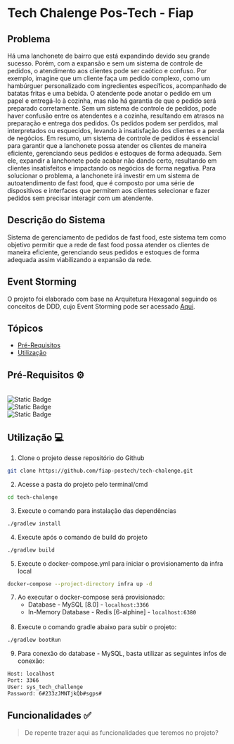 # Tech Chalenge Pos-Tech - Fiap

## Problema
Há uma lanchonete de bairro que está expandindo devido seu grande sucesso. Porém, com a expansão e sem um sistema de controle de pedidos, o atendimento aos clientes pode ser caótico e confuso. Por exemplo, imagine que um cliente faça um pedido complexo, como um hambúrguer personalizado com ingredientes específicos, acompanhado de batatas fritas e uma bebida. O atendente pode anotar o pedido em um papel e entregá-lo à cozinha, mas não há garantia de que o pedido será preparado corretamente. Sem um sistema de controle de pedidos, pode haver confusão entre os atendentes e a cozinha, resultando em atrasos na preparação e entrega dos pedidos. Os pedidos podem ser perdidos, mal interpretados ou esquecidos, levando à insatisfação dos clientes e a perda de negócios. Em resumo, um sistema de controle de pedidos é essencial para garantir que a lanchonete possa atender os clientes de maneira eficiente, gerenciando seus pedidos e estoques de forma adequada. Sem ele, expandir a lanchonete pode acabar não dando certo, resultando em clientes insatisfeitos e impactando os negócios de forma negativa. Para solucionar o problema, a lanchonete irá investir em um sistema de autoatendimento de fast food, que é composto por uma série de dispositivos e interfaces que permitem aos clientes selecionar e fazer pedidos sem precisar interagir com um atendente.

## Descrição do Sistema
Sistema de gerenciamento de pedidos de fast food, este sistema tem como objetivo permitir que a rede de fast food possa atender os clientes de maneira eficiente, gerenciando seus pedidos e estoques de forma adequada assim viabilizando a expansão da rede. 

## Event Storming

O projeto foi elaborado com base na Arquitetura Hexagonal seguindo os conceitos de DDD, cujo Event Storming pode ser acessado [Aqui](https://miro.com/app/board/uXjVM5IDnUo=/?share_link_id=798761038531).


## Tópicos

- [Pré-Requisitos](#pre-requisitos)
- [Utilização](#utilização)

## Pré-Requisitos ⚙️

<br>![Static Badge](https://img.shields.io/badge/java-v17.0.0-blue)
<br>![Static Badge](https://img.shields.io/badge/docker-latest-blue)
<br>![Static Badge](https://img.shields.io/badge/gradle-v8.1.1-blue)

## Utilização 💻

1) Clone o projeto desse repositório do Github
```sh
git clone https://github.com/fiap-postech/tech-chalenge.git
```
2) Acesse a pasta do projeto pelo terminal/cmd
```sh
cd tech-chalenge
```
3) Execute o comando para instalação das dependências
```sh
./gradlew install
```
4) Execute após o comando de build do projeto
```sh
./gradlew build
```
5) Execute o docker-compose.yml para iniciar o provisionamento da infra local
```sh
docker-compose --project-directory infra up -d
```
7) Ao executar o docker-compose será provisionado:
   * Database - MySQL [8.0] - `localhost:3366`
   * In-Memory Database - Redis [6-alphine] - `localhost:6380`
<br><br>
8) Execute o comando gradle abaixo para subir o projeto:
```sh
./gradlew bootRun
```
9) Para conexão do database - MySQL, basta utilizar as seguintes infos de conexão:
```sh
Host: localhost
Port: 3366
User: sys_tech_challenge
Password: 6#233zJMNTjkQb#sgps#
```
## Funcionalidades ✅
> De repente trazer aqui as funcionalidades que teremos no projeto?